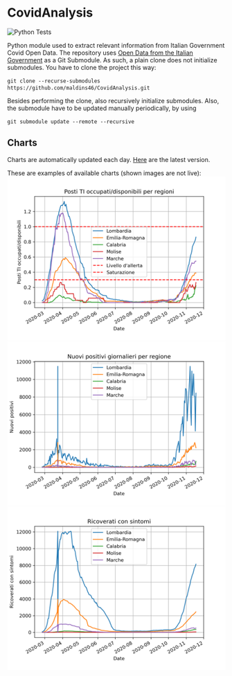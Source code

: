 # CovidAnalysis
![Python Tests](https://github.com/maldins46/CovidAnalysis/workflows/Python%20Tests/badge.svg)

Python module used to extract relevant information from Italian Government Covid Open Data. The repository uses [Open Data from the Italian Government](https://github.com/pcm-dpc/COVID-19) as a Git Submodule. As such, a plain clone does not initialize submodules. You have to clone the project this way:

```
git clone --recurse-submodules https://github.com/maldins46/CovidAnalysis.git 
```
Besides performing the clone, also recursively initialize submodules. Also, the submodule have to be updated manually periodically, by using

```
git submodule update --remote --recursive
```

## Charts
Charts are automatically updated each day. [Here](https://github.com/maldins46/CovidAnalysis/releases/latest) are the latest version.

These are examples of available charts (shown images are not live):
![Occupazione TI per regioni](./docs/ti_per_regioni.png)
![Positivi per regioni](./docs/positivi_per_regioni.png)
![Ricoverati con sintomi](./docs/ricoverati_con_sintomi.png)
